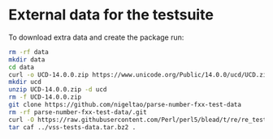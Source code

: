 # External data for the testsuite

To download extra data and create the package run:

```sh
rm -rf data
mkdir data
cd data
curl -o UCD-14.0.0.zip https://www.unicode.org/Public/14.0.0/ucd/UCD.zip
mkdir ucd
unzip UCD-14.0.0.zip -d ucd
rm -f UCD-14.0.0.zip
git clone https://github.com/nigeltao/parse-number-fxx-test-data
rm -rf parse-number-fxx-test-data/.git
curl -O https://raw.githubusercontent.com/Perl/perl5/blead/t/re/re_tests
tar caf ../vss-tests-data.tar.bz2 .
```
